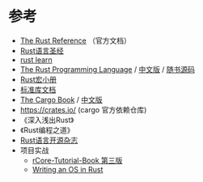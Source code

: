 # 参考

+ [The Rust Reference](https://doc.rust-lang.org/reference/introduction.html) （官方文档）
+ [Rust语言圣经](https://course.rs/about-book.html)
+ [rust learn](https://www.rust-lang.org/zh-CN/learn#/)
+ [The Rust Programming Language](https://doc.rust-lang.org/book/#the-rust-programming-language) / [中文版](https://kaisery.github.io/trpl-zh-cn/Rust%20%E7%A8%8B%E5%BA%8F%E8%AE%BE%E8%AE%A1%E8%AF%AD%E8%A8%80%20%E7%AE%80%E4%BD%93%E4%B8%AD%E6%96%87%E7%89%88.pdf#/) / [随书源码](https://github.com/rust-lang/book)
+ [Rust宏小册](https://zjp-cn.github.io/tlborm/#/)
+ [标准库文档](https://doc.rust-lang.org/std/)
+ [The Cargo Book](https://doc.rust-lang.org/cargo/index.html#/)  / [中文版](https://rustwiki.org/zh-CN/cargo/#/)
+ https://crates.io/ (cargo 官方依赖仓库)
+ 《深入浅出Rust》
+ 《Rust编程之道》
+ [Rust语言开源杂志](https://rustmagazine.github.io/rust_magazine_2021/index.html#rust语言开源杂志2021)
+ 项目实战
  + [rCore-Tutorial-Book 第三版](https://rcore-os.cn/rCore-Tutorial-Book-v3/index.html#/)
  + [Writing an OS in Rust](https://os.phil-opp.com/)


